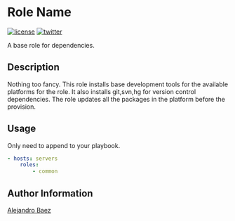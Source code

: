 Role Name
=========
[![license][2i]][2p]
[![twitter][3i]][3p]

A base role for dependencies.

Description
-----------

Nothing too fancy. This role installs base development tools for the available platforms for the role. It also installs git,svn,hg for version control dependencies. The role updates all the packages in the platform before the provision.

Usage
-----

Only need to append to your playbook.

``` yaml
- hosts: servers
    roles:
        - common
```

Author Information
------------------

[Alejandro Baez][1]

[1]: https://keybase.io/baez
[2i]: https://img.shields.io/badge/license-BSD_2-green.svg
[2p]: ./LICENSE
[3i]: https://img.shields.io/badge/twitter-a_baez-blue.svg
[3p]: https://twitter.com/a_baez
